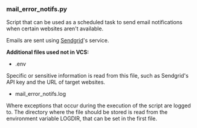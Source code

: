 ### mail_error_notifs.py
Script that can be used as a scheduled task to send email notifications when certain websites aren't available.

Emails are sent using [Sendgrid](https://sendgrid.com)'s service.

**Additional files used not in VCS:**
- .env

Specific or sensitive information is read from this file, such as Sendgrid's API key and the URL of target websites.

- mail_error_notifs.log

Where exceptions that occur during the execution of the script are logged to.
The directory where the file should be stored is read from the environment variable LOGDIR, that can be set in the first file.
